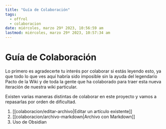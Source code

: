 ```yaml
---
title: "Guía de Colaboración"
tags:
  - offrol
  - colaboracion
date: miércoles, marzo 29º 2023, 10:56:59 am
lastmod: miércoles, marzo 29º 2023, 10:57:34 am
---
```


# Guía de Colaboración

Lo primero es agradecerte tu interés por colaborar si estás leyendo esto, ya que todo lo que ves aquí habría sido imposible sin la ayuda del legendario Pacto de la Wiki y de toda la gente que ha colaborado para traer esta nueva iteración de nuestra wiki particular.

Existen varias maneras distintas de colaborar en este proyecto y vamos a repasarlas por orden de dificultad.

1. [[colaboracion/editar-archivo|Editar un artículo existente]]
2. [[colaboracion/archivo-markdown|Archivo con Markdown]]
3. Uso de Obsidian
